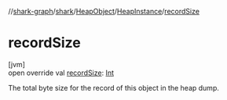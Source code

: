 //[shark-graph](../../../../index.md)/[shark](../../index.md)/[HeapObject](../index.md)/[HeapInstance](index.md)/[recordSize](record-size.md)

# recordSize

[jvm]\
open override val [recordSize](record-size.md): [Int](https://kotlinlang.org/api/latest/jvm/stdlib/kotlin/-int/index.html)

The total byte size for the record of this object in the heap dump.
